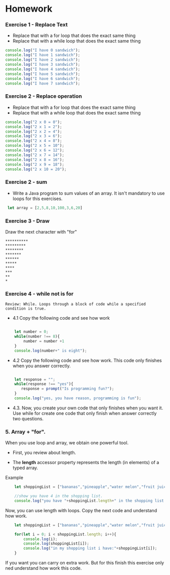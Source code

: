 # Homework

### Exercise 1 - Replace Text

- Replace that with a for loop that does the exact same thing
- Replace that with a while loop that does the exact same thing

```javascript
console.log("I have 0 sandwich");
console.log("I have 1 sandwich");
console.log("I have 2 sandwich");
console.log("I have 3 sandwich");
console.log("I have 4 sandwich");
console.log("I have 5 sandwich");
console.log("I have 6 sandwich");
console.log("I have 7 sandwich");
```


### Exercise 2 - Replace operation

- Replace that with a for loop that does the exact same thing
- Replace that with a while loop that does the exact same thing

```javascript
console.log("2 x 0 = 0");
console.log("2 x 1 = 2");
console.log("2 x 2 = 4");
console.log("2 x 3 = 6");
console.log("2 x 4 = 8");
console.log("2 x 5 = 10");
console.log("2 x 6 = 12");
console.log("2 x 7 = 14");
console.log("2 x 8 = 16");
console.log("2 x 9 = 18");
console.log("2 x 10 = 20");
```

### Exercise 2 - sum

 - Write a Java program to sum values of an array.
It isn't mandatory to use loops for this exercises.


```javascript
 let array = [2,5,8,10,100,3,6,20]
```

### Exercise 3 - Draw
Draw the next character with "for"
```
**********
*********
********
*******
******
*****
****
***
**
*
```

### Exercise 4 - while not is for
    Review: While. Loops through a block of code while a specified condition is true.

- 4.1 Copy the following code and see how work
```javascript

    let number = 0;
    while(number !== 8){
        number = number +1
    }
    console.log(number+" is eight");
```


- 4.2 Copy the following code and see how work.
This code only finishes when you answer correctly.
```javascript

    let response = "";
    while(response !== "yes"){
       response = prompt("Is programming fun?");
    }
    console.log("yes, you have reason, programming is fun");
```

- 4.3. Now, you create your own code that only finishes when you want it.
Use while for create one code that only finish when answer correctly two
questions.


### 5. Array + "for".
 When you use loop and array, we obtain one powerful tool.

- First, you review about length.

- The **length** accessor property represents the length (in elements) of a typed array.

Example
```javascript
    let shoppingList = ["bananas","pineapple","water melon","fruit juice"];

    //show you have 4 in the shopping list.
    console.log("you have "+shoppingList.length+" in the shopping list.");
```

Now, you can use length with loops.
Copy the next code and understand how work.
```javascript
    let shoppingList = ["bananas","pineapple","water melon","fruit juice"];

    for(let i = 0; i < shoppingList.length; i++){
        console.log(i);
        console.log(shoppingList[i]);
        console.log("in my shopping list i have:"+shoppingList[i]);
    }

```

If you want you can carry on extra work. But for this finish this exercise only ned understand how
work this code.
